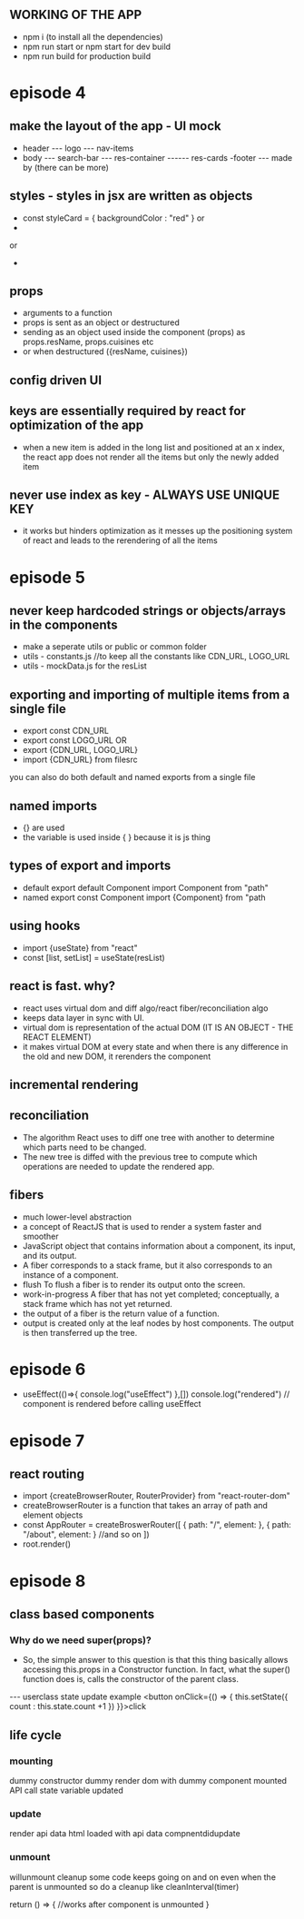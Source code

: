 ## WORKING OF THE APP
- npm i (to install all the dependencies)
- npm run start or npm start for dev build
- npm run build for production build

# episode 4

## make the layout of the app - UI mock
- header
--- logo
--- nav-items
- body
--- search-bar
--- res-container
------ res-cards
-footer
--- made by (there can be more)

## styles - styles in jsx are written as objects 
- const styleCard = {
    backgroundColor : "red"
}
or
- <div style={{backgroundColor : 'red'}}></div>
or 
- <div style={styleCard}></div>

## props
- arguments to a function
- props is sent as an object or destructured
- sending as an object 
used inside the component (props) as props.resName, props.cuisines etc
- or when destructured ({resName, cuisines})

## config driven UI

## keys are essentially required by react for optimization of the app
- when a new item is added in the long list and positioned at an x index, the react app does not render all the items but only the newly added item

## never use index as key - ALWAYS USE UNIQUE KEY
- it works but hinders optimization as it messes up the positioning system of react and leads to the rerendering of all the items

# episode 5

## never keep hardcoded strings or objects/arrays in the components
- make a seperate utils or public or common folder
- utils - constants.js //to keep all the constants like CDN_URL, LOGO_URL
- utils - mockData.js for the resList

## exporting and importing of multiple items from a single file
- export const CDN_URL 
- export const LOGO_URL
OR 
- export {CDN_URL, LOGO_URL}
- import {CDN_URL} from filesrc

you can also do both default and named exports from a single file

## named imports
- {} are used 
- the variable is used inside { } because it is js thing

## types of export and imports
- default
export default Component
import Component from "path"
- named
export const Component
import {Component} from "path

## using hooks
- import {useState} from "react"
- const [list, setList] = useState(resList)

## react is fast. why?
- react uses virtual dom and diff algo/react fiber/reconciliation algo
- keeps data layer in sync with UI.
- virtual dom is representation of the actual DOM (IT IS AN OBJECT - THE REACT ELEMENT)
- it makes virtual DOM at every state and when there is any difference in the old and new DOM, it rerenders the component

## incremental rendering

## reconciliation
- The algorithm React uses to diff one tree with another to determine which parts need to be changed.
- The new tree is diffed with the previous tree to compute which operations are needed to update the rendered app.

## fibers
- much lower-level abstraction
- a concept of ReactJS that is used to render a system faster and smoother
- JavaScript object that contains information about a component, its input, and its output.
- A fiber corresponds to a stack frame, but it also corresponds to an instance of a component.
- flush
To flush a fiber is to render its output onto the screen.
- work-in-progress
A fiber that has not yet completed; conceptually, a stack frame which has not yet returned.
- the output of a fiber is the return value of a function.
- output is created only at the leaf nodes by host components. The output is then transferred up the tree.

# episode 6
- useEffect(()=>{
        console.log("useEffect")
    },[])
    console.log("rendered")
// component is rendered before calling useEffect

# episode 7

## react routing
- import {createBrowserRouter, RouterProvider} from "react-router-dom"
- createBrowserRouter is a function that takes an array of path and element objects
- const AppRouter = createBroswerRouter([
    {
        path: "/",
        element: <App />
    },
    {
        path: "/about",
        element: <About />
    } //and so on
])
- root.render(<RouterProvider router={App} />)


# episode 8 
## class based components

### Why do we need super(props)?
- So, the simple answer to this question is that this thing basically allows accessing this.props in a Constructor function. In fact, what the super() function does is, calls the constructor of the parent class.

--- userclass state update example
<button onClick={() => {
            this.setState({
                count : this.state.count +1
            })
}}>click</button>

## life cycle
### mounting
dummy constructor
dummy render
dom with dummy
component mounted
API call
state variable updated

### update

render api data
html loaded with api data
compnentdidupdate

### unmount
willunmount cleanup
some code keeps going on and on even when the parent is unmounted so do a cleanup like 
cleanInterval(timer) 

return () => {
    //works after component is unmounted
}